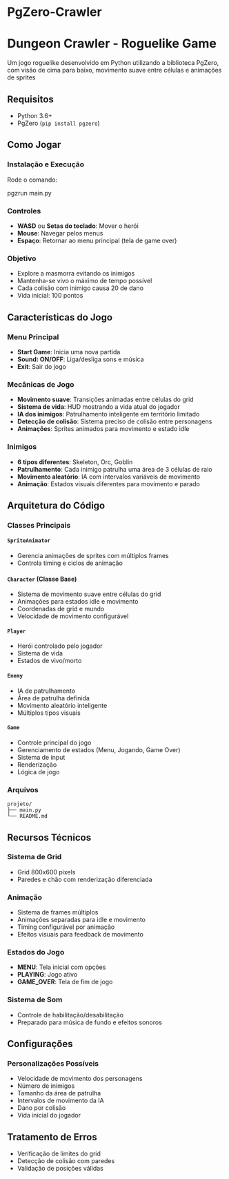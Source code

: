 # PgZero-Crawler

# Dungeon Crawler - Roguelike Game

Um jogo roguelike desenvolvido em Python utilizando a biblioteca PgZero, com visão de cima para baixo, movimento suave entre células e animações de sprites

## Requisitos

- Python 3.6+
- PgZero (`pip install pgzero`)

## Como Jogar

### Instalação e Execução

Rode o comando:

pgzrun main.py


### Controles

- **WASD** ou **Setas do teclado**: Mover o herói
- **Mouse**: Navegar pelos menus
- **Espaço**: Retornar ao menu principal (tela de game over)

### Objetivo

- Explore a masmorra evitando os inimigos
- Mantenha-se vivo o máximo de tempo possível
- Cada colisão com inimigo causa 20 de dano
- Vida inicial: 100 pontos

## Características do Jogo

### Menu Principal

- **Start Game**: Inicia uma nova partida
- **Sound: ON/OFF**: Liga/desliga sons e música
- **Exit**: Sair do jogo

### Mecânicas de Jogo

- **Movimento suave**: Transições animadas entre células do grid
- **Sistema de vida**: HUD mostrando a vida atual do jogador
- **IA dos inimigos**: Patrulhamento inteligente em território limitado
- **Detecção de colisão**: Sistema preciso de colisão entre personagens
- **Animações**: Sprites animados para movimento e estado idle

### Inimigos

- **6 tipos diferentes**: Skeleton, Orc, Goblin
- **Patrulhamento**: Cada inimigo patrulha uma área de 3 células de raio
- **Movimento aleatório**: IA com intervalos variáveis de movimento
- **Animação**: Estados visuais diferentes para movimento e parado

## Arquitetura do Código

### Classes Principais

#### `SpriteAnimator`

- Gerencia animações de sprites com múltiplos frames
- Controla timing e ciclos de animação

#### `Character` (Classe Base)

- Sistema de movimento suave entre células do grid
- Animações para estados idle e movimento
- Coordenadas de grid e mundo
- Velocidade de movimento configurável

#### `Player`

- Herói controlado pelo jogador
- Sistema de vida
- Estados de vivo/morto

#### `Enemy`

- IA de patrulhamento
- Área de patrulha definida
- Movimento aleatório inteligente
- Múltiplos tipos visuais

#### `Game`

- Controle principal do jogo
- Gerenciamento de estados (Menu, Jogando, Game Over)
- Sistema de input
- Renderização
- Lógica de jogo

### Arquivos

```
projeto/
├── main.py         
└── README.md        
```

## Recursos Técnicos

### Sistema de Grid

- Grid 800x600 pixels
- Paredes e chão com renderização diferenciada

### Animação

- Sistema de frames múltiplos
- Animações separadas para idle e movimento
- Timing configurável por animação
- Efeitos visuais para feedback de movimento

### Estados do Jogo

- **MENU**: Tela inicial com opções
- **PLAYING**: Jogo ativo
- **GAME_OVER**: Tela de fim de jogo

### Sistema de Som

- Controle de habilitação/desabilitação
- Preparado para música de fundo e efeitos sonoros

## Configurações

### Personalizações Possíveis

- Velocidade de movimento dos personagens
- Número de inimigos
- Tamanho da área de patrulha
- Intervalos de movimento da IA
- Dano por colisão
- Vida inicial do jogador

## Tratamento de Erros

- Verificação de limites do grid
- Detecção de colisão com paredes
- Validação de posições válidas
